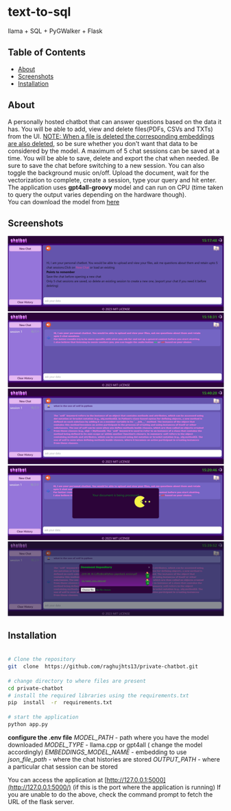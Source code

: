 
# text-to-sql

llama + SQL + PyGWalker + Flask

## Table of Contents

- [About](#about)
- [Screenshots](#screenshots)
- [Installation](#installation)

## About

A personally hosted chatbot that can answer questions based on the data it has. You will be able to add, view and delete files(PDFs, CSVs and TXTs) from the UI. <u>NOTE: When a file is deleted the corresponding embeddings are also deleted</u>, so be sure whether you don't want that data to be considered by the model. A maximum of 5 chat sessions can be saved at a time. You will be able to save, delete and export the chat when needed. Be sure to save the chat before switching to a new session. You can also toggle the background music on/off. 
Upload the document, wait for the vectorization to complete, create a session, type your query and hit enter.
The application uses **gpt4all-groovy** model and can run on CPU (time taken to query the output varies depending on the hardware though).  
You can download the model from [here](https://huggingface.co/dnato/ggml-gpt4all-j-v1.3-groovy.bin/tree/main)

## Screenshots

![landing page](screenshots/landing_page.jpg)
![empty chat](screenshots/empty_session.jpg)
![chat](screenshots/chat.jpg)
![embeddings](screenshots/file_processing.jpg)
![file viewer](screenshots/file_handle.jpg)

## Installation

  
```bash

# Clone the repository
git  clone  https://github.com/raghujhts13/private-chatbot.git

# change directory to where files are present
cd private-chatbot
# install the required libraries using the requirements.txt
pip  install  -r  requirements.txt

# start the application
python app.py
```
**configure the .env file**
*MODEL_PATH* - path where you have the model downloaded
*MODEL_TYPE* - llama.cpp or gpt4all ( change the model accordingly)
*EMBEDDINGS_MODEL_NAME* - embedding to use
*json_file_path* - where the chat histories are stored
*OUTPUT_PATH* - where a particular chat session can be stored

You can access the application at [http://127.0.0.1:5000](http://127.0.0.1:5000/) (if this is the port where the application is running)
If you are unable to do the above, check the command prompt to fetch the URL of the flask server.

